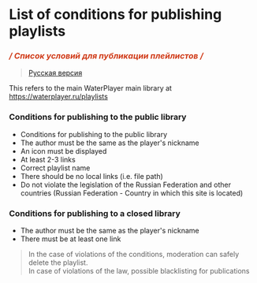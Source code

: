 # List of conditions for publishing playlists
<h3 style="color: #d03b18; font-style: italic;">/ Список условий для публикации плейлистов /</h3>

> [Русская версия](/docs/info/ru_ru)

This refers to the main WaterPlayer main library at https://waterplayer.ru/playlists

### Conditions for publishing to the public library
- Conditions for publishing to the public library
- The author must be the same as the player's nickname
- An icon must be displayed
- At least 2-3 links
- Correct playlist name
- There should be no local links (i.e. file path)
- Do not violate the legislation of the Russian Federation and other countries (Russian Federation - Country in which this site is located)

### Conditions for publishing to a closed library
- The author must be the same as the player's nickname
- There must be at least one link

> In the case of violations of the conditions, moderation can safely delete the playlist.<br>
> In case of violations of the law, possible blacklisting for publications